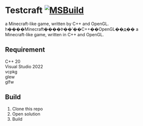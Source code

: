 # Testcraft  [![MSBuild](https://github.com/NeoxyCN/Testcraft/actions/workflows/msbuild.yml/badge.svg)](https://github.com/NeoxyCN/Testcraft/actions/workflows/msbuild.yml)
a Minecraft-like game, written by C++ and OpenGL.  
һ����Minecraft����Ϸ��ʹ��C++��OpenGL��д��
a Minecraft-like game, written in C++ and OpenGL.  

## Requirement  
C++ 20  
Visual Studio 2022  
vcpkg  
glew  
glfw  

## Build
1. Clone this repo  
2. Open solution  
3. Build  

